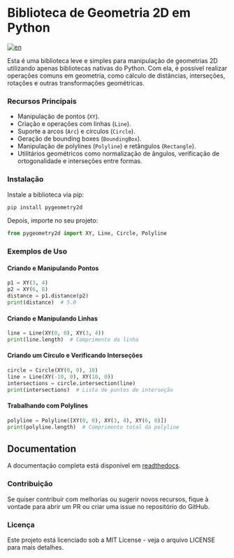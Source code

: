 # Biblioteca de Geometria 2D em Python
[![en](https://img.shields.io/badge/lang-en-red.svg)](https://github.com/leonardopbatista/pygeometry2d/blob/master/README.md)

Esta é uma biblioteca leve e simples para manipulação de geometrias 2D utilizando apenas bibliotecas nativas do Python. Com ela, é possível realizar operações comuns em geometria, como cálculo de distâncias, interseções, rotações e outras transformações geométricas.

### Recursos Principais
- Manipulação de pontos (`XY`).
- Criação e operações com linhas (`Line`).
- Suporte a arcos (`Arc`) e círculos (`Circle`).
- Geração de bounding boxes (`BoundingBox`).
- Manipulação de polylines (`Polyline`) e retângulos (`Rectangle`).
- Utilitários geométricos como normalização de ângulos, verificação de ortogonalidade e interseções entre formas.

### Instalação
Instale a biblioteca via pip:
```sh
pip install pygeometry2d
```
Depois, importe no seu projeto:
```python
from pygeometry2d import XY, Line, Circle, Polyline
```

### Exemplos de Uso

#### Criando e Manipulando Pontos

```python
p1 = XY(3, 4)
p2 = XY(6, 8)
distance = p1.distance(p2)
print(distance)  # 5.0
```

#### Criando e Manipulando Linhas

```python
line = Line(XY(0, 0), XY(3, 4))
print(line.length)  # Comprimento da linha
```

#### Criando um Círculo e Verificando Interseções

```python
circle = Circle(XY(0, 0), 10)
line = Line(XY(-10, 0), XY(10, 0))
intersections = circle.intersection(line)
print(intersections)  # Lista de pontos de interseção
```

#### Trabalhando com Polylines

```python
polyline = Polyline([XY(0, 0), XY(3, 4), XY(6, 0)])
print(polyline.length)  # Comprimento total da polyline
```

## Documentation

A documentação completa está disponível em [readthedocs](https://pygeometry2d.readthedocs.io/).

### Contribuição
Se quiser contribuir com melhorias ou sugerir novos recursos, fique à vontade para abrir um PR ou criar uma issue no repositório do GitHub.

### Licença
Este projeto está licenciado sob a MIT License - veja o arquivo LICENSE para mais detalhes.

